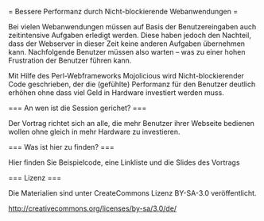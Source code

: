 = Bessere Performanz durch Nicht-blockierende Webanwendungen =

Bei vielen Webanwendungen müssen auf Basis der Benutzereingaben auch zeitintensive Aufgaben erledigt werden. Diese haben jedoch den Nachteil, dass der Webserver in dieser Zeit keine anderen Aufgaben übernehmen kann. Nachfolgende Benutzer müssen also warten – was zu einer hohen Frustration der Benutzer führen kann.

Mit Hilfe des Perl-Webframeworks Mojolicious wird Nicht-blockierender Code geschrieben, der die (gefühlte) Performanz für den Benutzer deutlich erhöhen ohne dass viel Geld in Hardware investiert werden muss.

=== An wen ist die Session gerichet? ===

Der Vortrag richtet sich an alle, die mehr Benutzer ihrer Webseite bedienen wollen ohne gleich in mehr Hardware zu investieren. 

=== Was ist hier zu finden? ===

Hier finden Sie Beispielcode, eine Linkliste und die Slides des Vortrags

=== Lizenz ===

Die Materialien sind unter CreateCommons Lizenz BY-SA-3.0 veröffentlicht.

http://creativecommons.org/licenses/by-sa/3.0/de/
